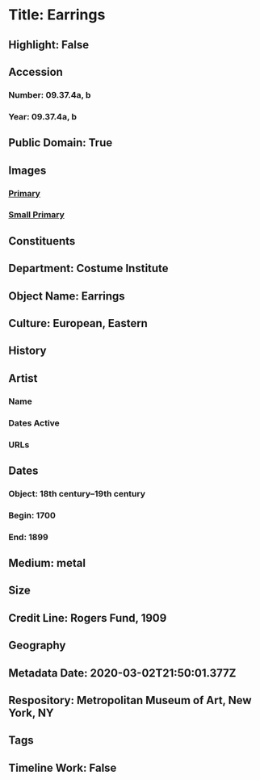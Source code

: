 # Title: Earrings
## Highlight: False
## Accession
### Number: 09.37.4a, b
### Year: 09.37.4a, b
## Public Domain: True
## Images
### [Primary](https://images.metmuseum.org/CRDImages/ci/original/09.37.4ab.jpg)
### [Small Primary](https://images.metmuseum.org/CRDImages/ci/web-large/09.37.4ab.jpg)
## Constituents
## Department: Costume Institute
## Object Name: Earrings
## Culture: European, Eastern
## History
## Artist
### Name
### Dates Active
### URLs
## Dates
### Object: 18th century–19th century
### Begin: 1700
### End: 1899
## Medium: metal
## Size
## Credit Line: Rogers Fund, 1909
## Geography
## Metadata Date: 2020-03-02T21:50:01.377Z
## Respository: Metropolitan Museum of Art, New York, NY
## Tags
## Timeline Work: False